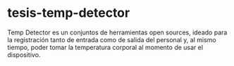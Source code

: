 # tesis-temp-detector
Temp Detector es un conjuntos de herramientas open sources, ideado para la registración tanto de entrada como de salida del personal y, al mismo tiempo, poder tomar la temperatura corporal al momento de usar el dispositivo. 
